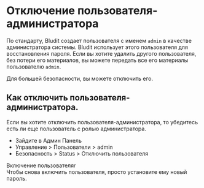 # Отключение пользователя-администратора
<!-- position: 1 -->

По стандарту, Bludit создает пользователя с именем `admin` в качестве администратора системы. Bludit использует этого пользователя для восстановления пароля. Если вы хотите удалить другого пользователя, без потери его материалов, вы можете передать все его материалы пользователю `admin`.

Для большей безопасности, вы можете отключить его.

## Как отключить пользователя-администратора.
Если вы хотите отключить пользователя-администратора, то убедитесь есть ли еще пользователь с ролью администратора.

- Зайдите в Админ Панель
- Управление > Пользователи > admin
- Безопасность > Status > Отключить пользователя

<div class="note">
<div class="title">Включение пользователяr</div>
Чтобы снова включить пользователя, просто установите ему новый пароль.
</div>